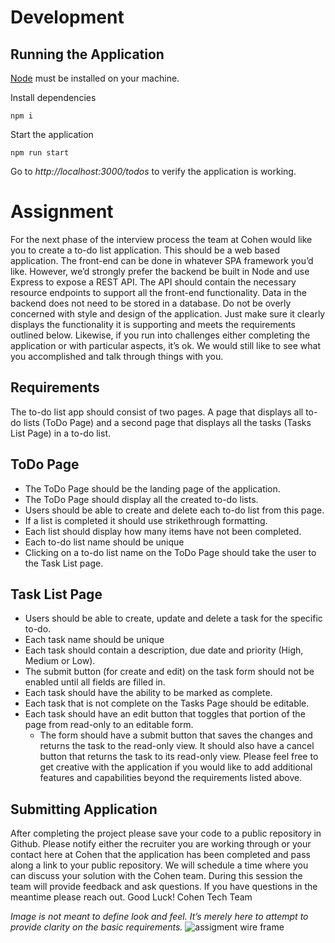 # Development
## Running the Application
[Node](https://nodejs.org/en/) must be installed on your machine.

Install dependencies

```npm i```

Start the application 

```npm run start```

Go to *http://localhost:3000/todos* to verify the application is working. 

# Assignment

For the next phase of the interview process the team at Cohen would like you to create a to-do list application. This should be a web based application. The front-end can be done in whatever SPA framework you’d like. However, we’d strongly prefer the backend be built in Node and use Express to expose a REST API. The API should contain the necessary resource endpoints to support all the front-end functionality.  Data in the backend does not need to be stored in a database. 
Do not be overly concerned with style and design of the application. Just make sure it clearly displays the functionality it is supporting and meets the requirements outlined below.   Likewise, if you run into challenges either completing the application or with particular aspects, it’s ok.  We would still like to see what you accomplished and talk through things with you.

## Requirements
The to-do list app should consist of two pages. A page that displays all to-do lists (ToDo Page) and a second page that displays all the tasks (Tasks List Page) in a to-do list. 

## ToDo Page
* The ToDo Page should be the landing page of the application.
* The ToDo Page should display all the created to-do lists. 
* Users should be able to create and delete each to-do list from this page. 
* If a list is completed it should use strikethrough formatting. 
* Each list should display how many items have not been completed.
* Each to-do list name should be unique
* Clicking on a to-do list name on the ToDo Page should take the user to the Task List page.

## Task List Page
* Users should be able to create, update and delete a task for the specific to-do. 
* Each task name should be unique
* Each task should contain a description, due date and priority (High, Medium or Low). 
* The submit button (for create and edit) on the task form should not be enabled until all fields are filled in.
* Each task should have the ability to be marked as complete.
* Each task that is not complete on the Tasks Page should be editable. 
* Each task should have an edit button that toggles that portion of the page from read-only to an editable form. 
  * The form should have a submit button that saves the changes and returns the task to the read-only view. It should also have a cancel button that returns the task to its read-only view.
Please feel free to get creative with the application if you would like to add additional features and capabilities beyond the requirements listed above.  

## Submitting Application 
After completing the project please save your code to a public repository in Github.  Please notify either the recruiter you are working through or your contact here at Cohen that the application has been completed and pass along a link to your public repository. We will schedule a time where you can discuss your solution with the Cohen team. During this session the team will provide feedback and ask questions. If you have questions in the meantime please reach out.
Good Luck!
Cohen Tech Team

*Image is not meant to define look and feel.  It’s merely here to attempt to provide clarity on the basic requirements.*
![assigment wire frame](https://github.com/adam-p/markdown-here/raw/master/src/common/images/assignment-wire-frame.jpg "Todo Wire Frame")